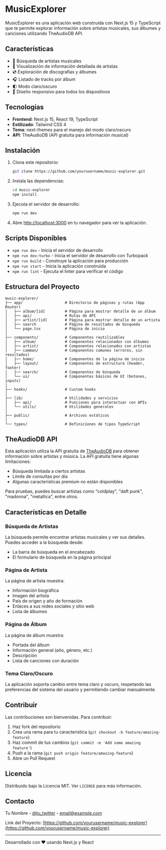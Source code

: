 # MusicExplorer

MusicExplorer es una aplicación web construida con Next.js 15 y TypeScript que te permite explorar información sobre
artistas musicales, sus álbumes y canciones utilizando TheAudioDB API.

## Características

- 🎵 Búsqueda de artistas musicales
- 🎨 Visualización de información detallada de artistas
- 💿 Exploración de discografías y álbumes
- 🎧 Listado de tracks por álbum
- 🌓 Modo claro/oscuro
- 📱 Diseño responsivo para todos los dispositivos

## Tecnologías

- **Frontend**: Next.js 15, React 19, TypeScript
- **Estilizado**: Tailwind CSS 4
- **Tema**: next-themes para el manejo del modo claro/oscuro
- **API**: TheAudioDB (API gratuita para información musical)

## Instalación

1. Clona este repositorio:
   ```bash
   git clone https://github.com/yourusername/music-explorer.git
   ```

2. Instala las dependencias:
   ```bash
   cd music-explorer
   npm install
   ```

3. Ejecuta el servidor de desarrollo:
   ```bash
   npm run dev
   ```

4. Abre [http://localhost:3000](http://localhost:3000) en tu navegador para ver la aplicación.

## Scripts Disponibles

- `npm run dev` - Inicia el servidor de desarrollo
- `npm run dev:turbo` - Inicia el servidor de desarrollo con Turbopack
- `npm run build` - Construye la aplicación para producción
- `npm run start` - Inicia la aplicación construida
- `npm run lint` - Ejecuta el linter para verificar el código

## Estructura del Proyecto

```
music-explorer/
├── app/                   # Directorio de páginas y rutas (App Router)
│   ├── album/[id]         # Página para mostrar detalle de un álbum
│   ├── api/               # Rutas de API
│   ├── artist/[id]        # Página para mostrar detalle de un artista
│   ├── search             # Página de resultados de búsqueda
│   └── page.tsx           # Página de inicio
│
├── components/            # Componentes reutilizables
│   ├── album/             # Componentes relacionados con álbumes
│   ├── artist/            # Componentes relacionados con artistas
│   ├── common/            # Componentes comunes (errores, sin resultados)
│   ├── home/              # Componentes de la página de inicio
│   ├── layout/            # Componentes de estructura (header, footer)
│   ├── search/            # Componentes de búsqueda
│   └── ui/                # Componentes básicos de UI (botones, inputs)
│
├── hooks/                 # Custom hooks
│
├── lib/                   # Utilidades y servicios
│   ├── api/               # Funciones para interactuar con APIs
│   └── utils/             # Utilidades generales
│
├── public/                # Archivos estáticos
│
└── types/                 # Definiciones de tipos TypeScript
```

## TheAudioDB API

Esta aplicación utiliza la API gratuita de [TheAudioDB](https://www.theaudiodb.com/api_guide.php) para obtener
información sobre artistas y música. La API gratuita tiene algunas limitaciones:

- Búsqueda limitada a ciertos artistas
- Límite de consultas por día
- Algunas características premium no están disponibles

Para pruebas, puedes buscar artistas como "coldplay", "daft punk", "madonna", "metallica", entre otros.

## Características en Detalle

### Búsqueda de Artistas

La búsqueda permite encontrar artistas musicales y ver sus detalles. Puedes acceder a la búsqueda desde:

- La barra de búsqueda en el encabezado
- El formulario de búsqueda en la página principal

### Página de Artista

La página de artista muestra:

- Información biográfica
- Imagen del artista
- País de origen y año de formación
- Enlaces a sus redes sociales y sitio web
- Lista de álbumes

### Página de Álbum

La página de álbum muestra:

- Portada del álbum
- Información general (año, género, etc.)
- Descripción
- Lista de canciones con duración

### Tema Claro/Oscuro

La aplicación soporta cambio entre tema claro y oscuro, respetando las preferencias del sistema del usuario y
permitiendo cambiar manualmente.

## Contribuir

Las contribuciones son bienvenidas. Para contribuir:

1. Haz fork del repositorio
2. Crea una rama para tu característica (`git checkout -b feature/amazing-feature`)
3. Haz commit de tus cambios (`git commit -m 'Add some amazing feature'`)
4. Push a la rama (`git push origin feature/amazing-feature`)
5. Abre un Pull Request

## Licencia

Distribuido bajo la Licencia MIT. Ver `LICENSE` para más información.

## Contacto

Tu Nombre - [@tu_twitter](https://twitter.com/tu_twitter) - email@example.com

Link del Proyecto: [https://github.com/yourusername/music-explorer](https://github.com/yourusername/music-explorer)

---

Desarrollado con ❤️ usando Next.js y React